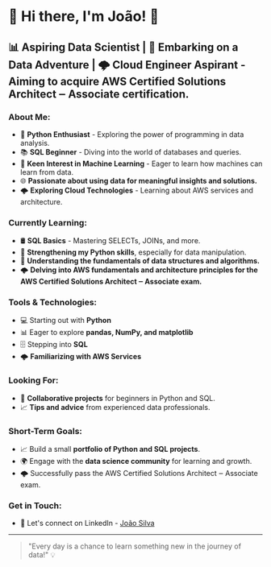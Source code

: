 # 👋 Hi there, I'm João! 🌟

## 📊 Aspiring Data Scientist | 🚀 Embarking on a Data Adventure | 🌩️ Cloud Engineer Aspirant - Aiming to acquire AWS Certified Solutions Architect ‒ Associate certification.

### About Me:

- 🐍 **Python Enthusiast** - Exploring the power of programming in data analysis.
- 📚 **SQL Beginner** - Diving into the world of databases and queries.
- 🤖 **Keen Interest in Machine Learning** - Eager to learn how machines can learn from data.
- 🌐 **Passionate about using data for meaningful insights and solutions.**
- 🌩️ **Exploring Cloud Technologies** - Learning about AWS services and architecture.

### Currently Learning:

- 🛢️ **SQL Basics** - Mastering SELECTs, JOINs, and more.
- 🐍 **Strengthening my Python skills**, especially for data manipulation.
- 🤔 **Understanding the fundamentals of data structures and algorithms.**
- 🌩️ **Delving into AWS fundamentals and architecture principles for the AWS Certified Solutions Architect ‒ Associate exam.**

### Tools & Technologies:

- 💻 Starting out with **Python**
- 📊 Eager to explore **pandas, NumPy, and matplotlib**
- 🗄️ Stepping into **SQL**
- 🌩️ **Familiarizing with AWS Services**

### Looking For:

- 🤝 **Collaborative projects** for beginners in Python and SQL.
- 📈 **Tips and advice** from experienced data professionals.

### Short-Term Goals:

- 📈 Build a small **portfolio of Python and SQL projects**.
- 🌍 Engage with the **data science community** for learning and growth.
- 🌩️ Successfully pass the AWS Certified Solutions Architect ‒ Associate exam.

### Get in Touch:

- 💼 Let's connect on LinkedIn - [João Silva](https://www.linkedin.com/in/joao-silva-8625034a/)

---

> "Every day is a chance to learn something new in the journey of data!" 💡
